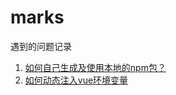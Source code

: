 # marks
遇到的问题记录

1. [如何自己生成及使用本地的npm包？](./build-and-use-local-npm-package.md)  
1. [如何动态注入vue环境变量](./pass-args-to-running-script.md)